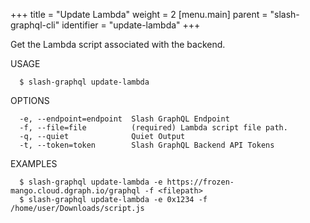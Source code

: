 +++
title = "Update Lambda"
weight = 2
[menu.main]
    parent = "slash-graphql-cli"
    identifier = "update-lambda"
+++

Get the Lambda script associated with the backend.

USAGE
```
  $ slash-graphql update-lambda
```

OPTIONS
```
  -e, --endpoint=endpoint  Slash GraphQL Endpoint
  -f, --file=file          (required) Lambda script file path.
  -q, --quiet              Quiet Output
  -t, --token=token        Slash GraphQL Backend API Tokens
```

EXAMPLES
```
  $ slash-graphql update-lambda -e https://frozen-mango.cloud.dgraph.io/graphql -f <filepath>
  $ slash-graphql update-lambda -e 0x1234 -f /home/user/Downloads/script.js
```
